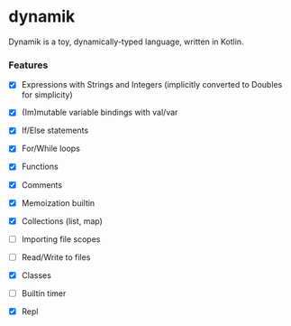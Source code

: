 # dynamik

Dynamik is a toy, dynamically-typed language, written in Kotlin.   


### Features

- [x] Expressions with Strings and Integers (implicitly converted to Doubles for simplicity) 
- [x] (Im)mutable variable bindings with val/var
- [x] If/Else statements
- [x] For/While loops
- [x] Functions 
- [x] Comments
- [x] Memoization builtin

- [x] Collections (list, map)

- [ ] Importing file scopes

- [ ] Read/Write to files 

- [x] Classes 

- [ ] Builtin timer

- [x] Repl


